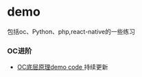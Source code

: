 # demo
包括oc、Python、php,react-native的一些练习

### OC进阶
- [OC底层原理demo code ](https://github.com/ifgyong/demo/tree/master/OC)持续更新